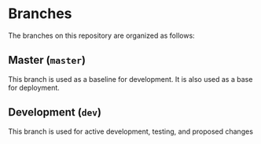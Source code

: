 # Branches

The branches on this repository are organized as follows:

## Master (`master`)
This branch is used as a baseline for development. It is also used as a base for deployment.

## Development (`dev`)
This branch is used for active development, testing, and proposed changes